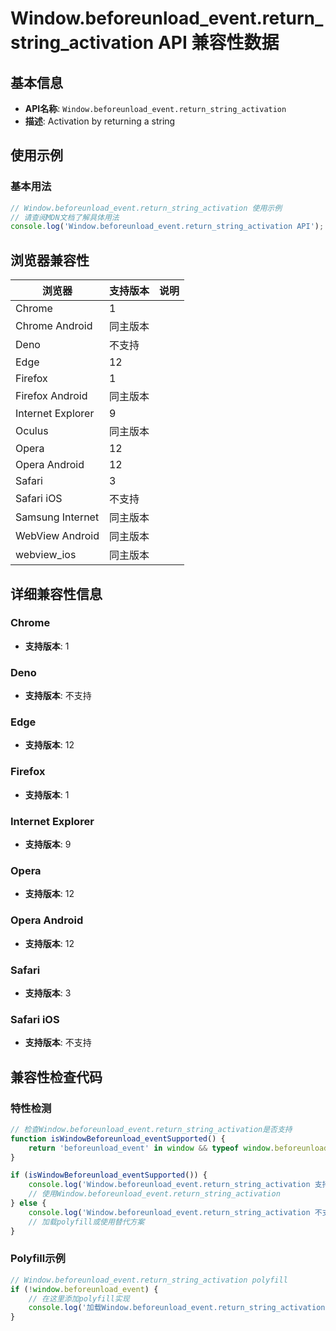 # Window.beforeunload_event.return_string_activation API 兼容性数据

## 基本信息

- **API名称**: `Window.beforeunload_event.return_string_activation`
- **描述**: Activation by returning a string

## 使用示例

### 基本用法

```javascript
// Window.beforeunload_event.return_string_activation 使用示例
// 请查阅MDN文档了解具体用法
console.log('Window.beforeunload_event.return_string_activation API');
```

## 浏览器兼容性

| 浏览器 | 支持版本 | 说明 |
|--------|----------|------|
| Chrome | 1 |  |
| Chrome Android | 同主版本 |  |
| Deno | 不支持 |  |
| Edge | 12 |  |
| Firefox | 1 |  |
| Firefox Android | 同主版本 |  |
| Internet Explorer | 9 |  |
| Oculus | 同主版本 |  |
| Opera | 12 |  |
| Opera Android | 12 |  |
| Safari | 3 |  |
| Safari iOS | 不支持 |  |
| Samsung Internet | 同主版本 |  |
| WebView Android | 同主版本 |  |
| webview_ios | 同主版本 |  |

## 详细兼容性信息

### Chrome

- **支持版本**: 1

### Deno

- **支持版本**: 不支持

### Edge

- **支持版本**: 12

### Firefox

- **支持版本**: 1

### Internet Explorer

- **支持版本**: 9

### Opera

- **支持版本**: 12

### Opera Android

- **支持版本**: 12

### Safari

- **支持版本**: 3

### Safari iOS

- **支持版本**: 不支持

## 兼容性检查代码

### 特性检测

```javascript
// 检查Window.beforeunload_event.return_string_activation是否支持
function isWindowBeforeunload_eventSupported() {
    return 'beforeunload_event' in window && typeof window.beforeunload_event === 'function';
}

if (isWindowBeforeunload_eventSupported()) {
    console.log('Window.beforeunload_event.return_string_activation 支持');
    // 使用Window.beforeunload_event.return_string_activation
} else {
    console.log('Window.beforeunload_event.return_string_activation 不支持，需要polyfill');
    // 加载polyfill或使用替代方案
}
```

### Polyfill示例

```javascript
// Window.beforeunload_event.return_string_activation polyfill
if (!window.beforeunload_event) {
    // 在这里添加polyfill实现
    console.log('加载Window.beforeunload_event.return_string_activation polyfill');
}
```

